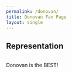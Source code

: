 ```yaml
---
permalink: /donovan/
title: Donovan Fan Page
layout: single
---
```


## Representation
<img src="https://c.tenor.com/ShzdJcrguswAAAAM/burn-elmo.gif" alt="">

Donovan is the BEST!

